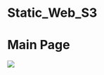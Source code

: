 # Static_Web_S3

  <h1>Main Page</h1>
<img src="https://user-images.githubusercontent.com/54985943/104979573-f5ec1600-5a47-11eb-9da1-01f051a9589c.png"/>
